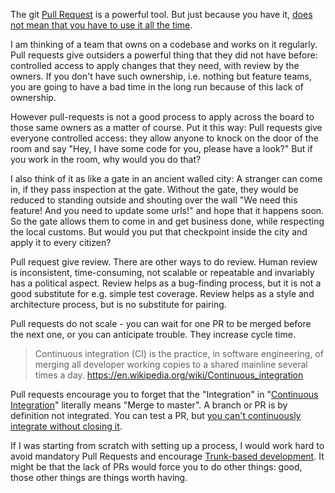 The git [Pull Request](https://help.github.com/articles/using-pull-requests/) is a powerful tool. But just because you have it, [does not mean that you have to use it all the time](https://en.wikipedia.org/wiki/Law_of_the_instrument). 

I am thinking of a team that owns on a codebase and works on it regularly. Pull requests give outsiders a powerful thing that they did not have before: controlled access to apply changes that they need, with review by the owners. If you don't have such ownership, i.e. nothing but feature teams, you are going to have a bad time in the long run because of this lack of ownership.

However pull-requests is not a good process to apply across the board to those same owners as a matter of course.  Put it this way: Pull requests give everyone controlled access: they allow anyone to knock on the door of the room and say "Hey, I have some code for you, please have a look?" But if you work in the room, why would you do that?

I also think of it as like a gate in an ancient walled city: A stranger can come in, if they pass inspection at the gate.  Without the gate, they would be reduced to standing outside and shouting over the wall "We need this feature! And you need to update some urls!" and hope that it happens soon. So the gate allows them to come in and get business done, while respecting the local customs. But would you put that checkpoint inside the city and apply it to every citizen?

Pull request give review. There are other ways to do review. Human review is inconsistent, time-consuming, not scalable or repeatable and invariably has a political aspect. Review helps as a bug-finding process, but it is not a good substitute for e.g. simple test coverage. Review helps as a style and architecture process, but is no substitute for pairing.

Pull requests do not scale - you can wait for one PR to be merged before the next one, or you can anticipate trouble. They increase cycle time.

> Continuous integration (CI) is the practice, in software engineering, of merging all developer working copies to a shared mainline several times a day. https://en.wikipedia.org/wiki/Continuous_integration 

Pull requests encourage you to forget that the "Integration" in "[Continuous Integration](https://en.wikipedia.org/wiki/Continuous_integration)" literally means "Merge to master". A branch or PR is by definition not integrated.  You can test a PR, but [you can't continuously integrate without closing it](https://www.infoq.com/news/2015/10/branching-continuous-integration).

If I was starting from scratch with setting up a process, I would work hard to avoid mandatory Pull Requests and encourage [Trunk-based development](https://dzone.com/articles/organisation-pattern-trunk-based-development). It might be that the lack of PRs would force you to do other things: good, those other things are things worth having. 
